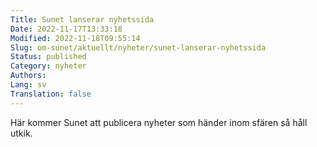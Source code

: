 ```yaml
---
Title: Sunet lanserar nyhetssida
Date: 2022-11-17T13:33:18
Modified: 2022-11-18T09:55:14
Slug: om-sunet/aktuellt/nyheter/sunet-lanserar-nyhetssida
Status: published
Category: nyheter
Authors: 
Lang: sv
Translation: false
---
```


Här kommer Sunet att publicera nyheter som händer inom sfären så håll utkik.

